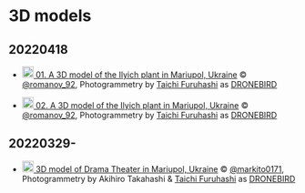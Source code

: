 # 3D models

## 20220418
* [<img src="https://github.com/mapconcierge/Ukraine2022data/blob/main/assets/kml_icon_white.png?raw=true" width="20" /> 01. A 3D model of the Ilyich plant in Mariupol, Ukraine](https://github.com/mapconcierge/Ukraine2022data/raw/main/3Dmodels/temp/Apr.18%2C%2001.%20Ilyich%20plant%20in%20Mariupol%2C%20Ukraine.kmz) © [@romanov_92](https://t.me/romanov_92/10186), Photogrammetry by [Taichi Furuhashi](http://github.com/mapconcierge) as [DRONEBIRD](http://github.com/dronebird)

* [<img src="https://github.com/mapconcierge/Ukraine2022data/blob/main/assets/kml_icon_white.png?raw=true" width="20" /> 02. A 3D model of the Ilyich plant in Mariupol, Ukraine](https://github.com/mapconcierge/Ukraine2022data/raw/main/3Dmodels/temp/Apr.18%2C%2002.%20Ilyich%20plant%20in%20Mariupol%2C%20Ukraine.kmz) © [@romanov_92](https://t.me/romanov_92/10186), Photogrammetry by [Taichi Furuhashi](http://github.com/mapconcierge) as [DRONEBIRD](http://github.com/dronebird)


## 20220329-
* [<img src="https://github.com/mapconcierge/Ukraine2022data/blob/main/assets/kml_icon_white.png?raw=true" width="20" /> 3D model of Drama Theater in Mariupol, Ukraine](https://github.com/mapconcierge/Ukraine2022data/raw/main/3Dmodels/temp/Mar.29-%2C%203D%20model%20of%20Drama%20Theater%20in%20Mariupol%2C%20Ukraine.kmz) © [@markito0171](https://twitter.com/markito0171/status/1508693171030700033), Photogrammetry by Akihiro Takahashi & [Taichi Furuhashi](http://github.com/mapconcierge) as [DRONEBIRD](http://github.com/dronebird)
